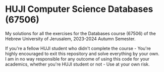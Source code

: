 # HUJI Computer Science Databases (67506)
My solutions for all the exercises for the Databases course (67506) of the Hebrew University of Jerusalem, 2023-2024 Autumn Semester.

If you're a fellow HUJI student who didn't complete the course - You're highly encouraged to exit this repository and solve everything by your own. I am in no way responsible for any outcome of using this code for your academics, whether you're HUJI student or not - Use at your own risk.
